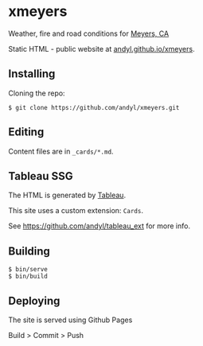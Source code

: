 # xmeyers

Weather, fire and road conditions for [Meyers, CA](https://en.wikipedia.org/wiki/Meyers,_California) 

Static HTML - public website at [andyl.github.io/xmeyers](https://andyl.github.io/xmeyers).

## Installing

Cloning the repo:

```
$ git clone https://github.com/andyl/xmeyers.git 
```

## Editing

Content files are in `_cards/*.md`.

## Tableau SSG

The HTML is generated by [Tableau](https://github.com/elixir-tools/tableau).

This site uses a custom extension: `Cards`.  

See https://github.com/andyl/tableau_ext for more info.

## Building

```
$ bin/serve
$ bin/build
```

## Deploying

The site is served using Github Pages

Build > Commit > Push


